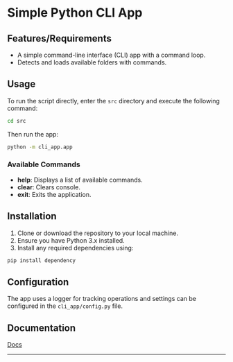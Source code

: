 # Simple Python CLI App

## Features/Requirements

-   A simple command-line interface (CLI) app with a command loop.
-   Detects and loads available folders with commands.

## Usage

To run the script directly, enter the `src` directory and execute the following command:

```bash
cd src
```

Then run the app:

```bash
python -m cli_app.app
```

### Available Commands

-   **help**: Displays a list of available commands.
-   **clear**: Clears console.
-   **exit**: Exits the application.

## Installation

1. Clone or download the repository to your local machine.
2. Ensure you have Python 3.x installed.
3. Install any required dependencies using:

```bash
pip install dependency
```

## Configuration

The app uses a logger for tracking operations and settings can be configured in the `cli_app/config.py` file.

## Documentation

[Docs](/docs/index.md)

---
